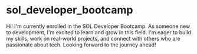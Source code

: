 # sol_developer_bootcamp
Hi! I'm currently enrolled in the SOL Developer Bootcamp. As someone new to development, I'm excited to learn and grow in this field. I'm eager to build my skills, work on real-world projects, and connect with others who are passionate about tech. Looking forward to the journey ahead!
